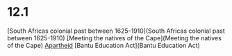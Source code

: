 # 12.1

[South Africas colonial past between 1625-1910](South Africas colonial past between 1625-1910)
[Meeting the natives of the Cape](Meeting the natives of the Cape)
[Apartheid](Apartheid)
[Bantu Education Act](Bantu Education Act)
